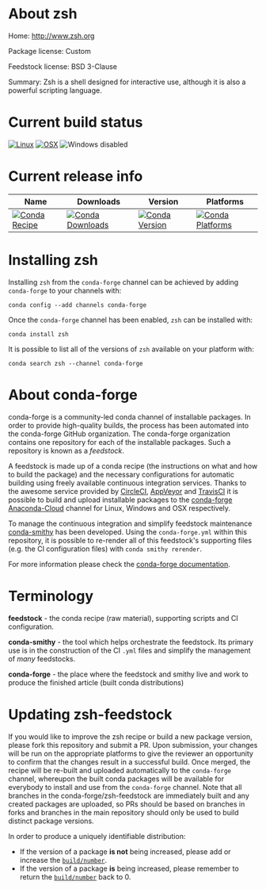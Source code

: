 About zsh
=========

Home: http://www.zsh.org

Package license: Custom

Feedstock license: BSD 3-Clause

Summary: Zsh is a shell designed for interactive use, although it is also a powerful scripting language.



Current build status
====================

[![Linux](https://img.shields.io/circleci/project/github/conda-forge/zsh-feedstock/master.svg?label=Linux)](https://circleci.com/gh/conda-forge/zsh-feedstock)
[![OSX](https://img.shields.io/travis/conda-forge/zsh-feedstock/master.svg?label=macOS)](https://travis-ci.org/conda-forge/zsh-feedstock)
![Windows disabled](https://img.shields.io/badge/Windows-disabled-lightgrey.svg)

Current release info
====================

| Name | Downloads | Version | Platforms |
| --- | --- | --- | --- |
| [![Conda Recipe](https://img.shields.io/badge/recipe-zsh-green.svg)](https://anaconda.org/conda-forge/zsh) | [![Conda Downloads](https://img.shields.io/conda/dn/conda-forge/zsh.svg)](https://anaconda.org/conda-forge/zsh) | [![Conda Version](https://img.shields.io/conda/vn/conda-forge/zsh.svg)](https://anaconda.org/conda-forge/zsh) | [![Conda Platforms](https://img.shields.io/conda/pn/conda-forge/zsh.svg)](https://anaconda.org/conda-forge/zsh) |

Installing zsh
==============

Installing `zsh` from the `conda-forge` channel can be achieved by adding `conda-forge` to your channels with:

```
conda config --add channels conda-forge
```

Once the `conda-forge` channel has been enabled, `zsh` can be installed with:

```
conda install zsh
```

It is possible to list all of the versions of `zsh` available on your platform with:

```
conda search zsh --channel conda-forge
```


About conda-forge
=================

conda-forge is a community-led conda channel of installable packages.
In order to provide high-quality builds, the process has been automated into the
conda-forge GitHub organization. The conda-forge organization contains one repository
for each of the installable packages. Such a repository is known as a *feedstock*.

A feedstock is made up of a conda recipe (the instructions on what and how to build
the package) and the necessary configurations for automatic building using freely
available continuous integration services. Thanks to the awesome service provided by
[CircleCI](https://circleci.com/), [AppVeyor](https://www.appveyor.com/)
and [TravisCI](https://travis-ci.org/) it is possible to build and upload installable
packages to the [conda-forge](https://anaconda.org/conda-forge)
[Anaconda-Cloud](https://anaconda.org/) channel for Linux, Windows and OSX respectively.

To manage the continuous integration and simplify feedstock maintenance
[conda-smithy](https://github.com/conda-forge/conda-smithy) has been developed.
Using the ``conda-forge.yml`` within this repository, it is possible to re-render all of
this feedstock's supporting files (e.g. the CI configuration files) with ``conda smithy rerender``.

For more information please check the [conda-forge documentation](https://conda-forge.org/docs/).

Terminology
===========

**feedstock** - the conda recipe (raw material), supporting scripts and CI configuration.

**conda-smithy** - the tool which helps orchestrate the feedstock.
                   Its primary use is in the construction of the CI ``.yml`` files
                   and simplify the management of *many* feedstocks.

**conda-forge** - the place where the feedstock and smithy live and work to
                  produce the finished article (built conda distributions)


Updating zsh-feedstock
======================

If you would like to improve the zsh recipe or build a new
package version, please fork this repository and submit a PR. Upon submission,
your changes will be run on the appropriate platforms to give the reviewer an
opportunity to confirm that the changes result in a successful build. Once
merged, the recipe will be re-built and uploaded automatically to the
`conda-forge` channel, whereupon the built conda packages will be available for
everybody to install and use from the `conda-forge` channel.
Note that all branches in the conda-forge/zsh-feedstock are
immediately built and any created packages are uploaded, so PRs should be based
on branches in forks and branches in the main repository should only be used to
build distinct package versions.

In order to produce a uniquely identifiable distribution:
 * If the version of a package **is not** being increased, please add or increase
   the [``build/number``](https://conda.io/docs/user-guide/tasks/build-packages/define-metadata.html#build-number-and-string).
 * If the version of a package **is** being increased, please remember to return
   the [``build/number``](https://conda.io/docs/user-guide/tasks/build-packages/define-metadata.html#build-number-and-string)
   back to 0.

